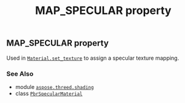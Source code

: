 ﻿---
title: MAP_SPECULAR property
second_title: Aspose.3D for Python via .NET API References
description: 
type: docs
weight: 130
url: /python-net/aspose.threed.shading/pbrspecularmaterial/map_specular/
is_root: false
---

## MAP_SPECULAR property


Used in [`Material.set_texture`](/3d/python-net/aspose.threed.shading/material/set_texture) to assign a specular texture mapping.

### See Also
* module [`aspose.threed.shading`](../../)
* class [`PbrSpecularMaterial`](/3d/python-net/aspose.threed.shading/pbrspecularmaterial)
